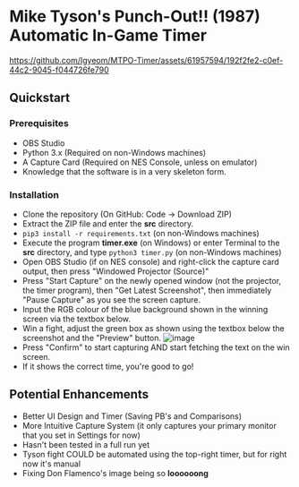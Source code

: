 # Mike Tyson's Punch-Out!! (1987) Automatic In-Game Timer

https://github.com/Igyeom/MTPO-Timer/assets/61957594/192f2fe2-c0ef-44c2-9045-f044726fe790


## Quickstart

### Prerequisites
- OBS Studio
- Python 3.x (Required on non-Windows machines)
- A Capture Card (Required on NES Console, unless on emulator)
- Knowledge that the software is in a very skeleton form.

### Installation
- Clone the repository (On GitHub: Code -> Download ZIP)
- Extract the ZIP file and enter the **src** directory.
- `pip3 install -r requirements.txt` (on non-Windows machines)
- Execute the program **timer.exe** (on Windows) or enter Terminal to the **src** directory, and type `python3 timer.py` (on non-Windows machines)
- Open OBS Studio (if on NES console) and right-click the capture card output, then press "Windowed Projector (Source)"
- Press "Start Capture" on the newly opened window (not the projector, the timer program), then "Get Latest Screenshot", then immediately "Pause Capture" as you see the screen capture.
- Input the RGB colour of the blue background shown in the winning screen via the textbox below.
- Win a fight, adjust the green box as shown using the textbox below the screenshot and the "Preview" button.
![image](https://github.com/Igyeom/MTPO-Timer/assets/61957594/63b262ee-b7dc-44c2-a209-748b2b6770ed)
- Press "Confirm" to start capturing AND start fetching the text on the win screen.
- If it shows the correct time, you're good to go!


## Potential Enhancements
- Better UI Design and Timer (Saving PB's and Comparisons)
- More Intuitive Capture System (it only captures your primary monitor that you set in Settings for now)
- Hasn't been tested in a full run yet
- Tyson fight COULD be automated using the top-right timer, but for right now it's manual
- Fixing Don Flamenco's image being so **loooooong**
